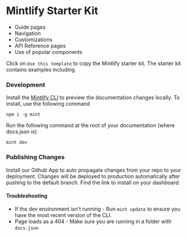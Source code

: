 # Mintlify Starter Kit

- Guide pages
- Navigation
- Customizations
- API Reference pages
- Use of popular components

Click on `Use this template` to copy the Mintlify starter kit. The starter kit contains examples including

### Development

Install the [Mintlify CLI](https://www.npmjs.com/package/mint) to preview the documentation changes locally. To install, use the following command

``` 12
npm i -g mint
```

Run the following command at the root of your documentation (where docs.json is)

```
mint dev
```

### Publishing Changes

Install our Github App to auto propagate changes from your repo to your deployment. Changes will be deployed to production automatically after pushing to the default branch. Find the link to install on your dashboard.

#### Troubleshooting

- If the dev environment isn't running - Run `mint update` to ensure you have the most recent version of the CLI.
- Page loads as a 404 - Make sure you are running in a folder with `docs.json`
